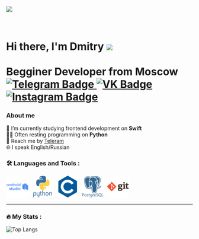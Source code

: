 <div id="header" align="left">
  <img src="https://camo.githubusercontent.com/2309797487e5e969659a3b545c96151807b04120a9cc2985f632ec94ba00c9f3/68747470733a2f2f6d656469612e67697068792e636f6d2f6d656469612f53576f536b4e36447854737a71494b4571762f67697068792e676966" width="500"/>
  <h1>
    <abc>
      <br>Hi there, I'm Dmitry <img src="https://media.giphy.com/media/hvRJCLFzcasrR4ia7z/giphy.gif" width="30px"/><br>
      <br>Begginer Developer from Moscow<br>
      <div id="badges">
        <a href="https://t.me/dro0zd">
          <img src="https://img.shields.io/badge/Telegram-blue?logo=Telegram&logoColor=white" alt="Telegram Badge"/>
        </a>
        <a href="https://m.vk.com/dmitry.dubrovin">
          <img src="https://img.shields.io/badge/VK-blue?logo=VK&logoColor=white" alt="VK Badge"/>
        </a>
        <a href="https://instagram.com/_freeclimber_?igshid=OGQ5ZDc2ODk2ZA==">
          <img src="https://img.shields.io/badge/Instagram-pink?logo=Instagram&logoColor=purple" alt="Instagram Badge"/>
        </a>
      </abc>
  </h1>
</div>
  
### About me
🌱 I’m currently studying frontend development on **Swift**\
👨‍💻 Often resting programming on **Python**\
🔗 Reach me by [Teleram](https://t.me/dro0zd)\
🌐 I speak English/Russian
  
### :hammer_and_wrench: Languages and Tools :
<div>
  <img src="https://github.com/devicons/devicon/blob/master/icons/androidstudio/androidstudio-plain-wordmark.svg" title="Android Studio" alt="Android Studio" width="60" height="60"/>&nbsp;
  <img src="https://github.com/devicons/devicon/blob/master/icons/python/python-original-wordmark.svg" title="Python" alt="Python" width="60" height="60"/>&nbsp;
  <img src="https://github.com/devicons/devicon/blob/master/icons/c/c-plain.svg" title="C/C++" alt="C/C++" width="60" height="60"/>&nbsp;
  <img src="https://github.com/devicons/devicon/blob/master/icons/postgresql/postgresql-plain-wordmark.svg" title="PostgreSQL"  alt="PostgreSQL" width="60" height="60"/>&nbsp;
  <img src="https://github.com/devicons/devicon/blob/master/icons/git/git-original-wordmark.svg" title="Git" **alt="Git" width="60" height="60"/>
</div>

---

### :fire: My Stats :
![Top Langs](http://github-profile-summary-cards.vercel.app/api/cards/repos-per-language?username=1droozd1&theme=aura_dark)
